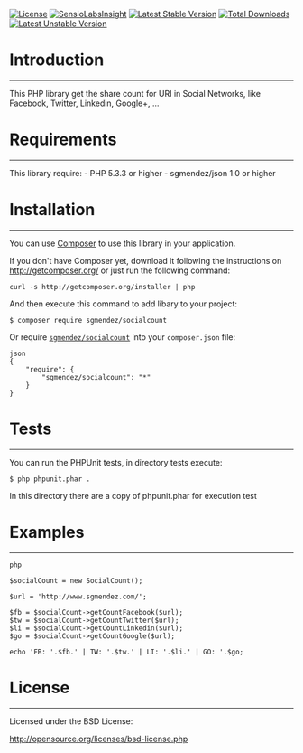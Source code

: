 [![License](https://poser.pugx.org/sgmendez/socialcount/license.svg)](https://packagist.org/packages/sgmendez/socialcount)
[![SensioLabsInsight](https://insight.sensiolabs.com/projects/ee007922-1c2e-4405-9a46-31e6efe9acd6/mini.png)](https://insight.sensiolabs.com/projects/ee007922-1c2e-4405-9a46-31e6efe9acd6)
[![Latest Stable Version](https://poser.pugx.org/sgmendez/socialcount/v/stable.svg)](https://packagist.org/packages/sgmendez/socialcount) 
[![Total Downloads](https://poser.pugx.org/sgmendez/socialcount/downloads.svg)](https://packagist.org/packages/sgmendez/socialcount) 
[![Latest Unstable Version](https://poser.pugx.org/sgmendez/socialcount/v/unstable.svg)](https://packagist.org/packages/sgmendez/socialcount) 


# Introduction
--------------

This PHP library get the share count for URI in Social Networks, like 
Facebook, Twitter, Linkedin, Google+, ...

# Requirements
--------------

This library require:
    - PHP 5.3.3 or higher
    - sgmendez/json 1.0 or higher

# Installation
--------------

You can use [Composer](https://getcomposer.org) to use this library in 
your application.

If you don't have Composer yet, download it following the instructions on
http://getcomposer.org/ or just run the following command:

```
curl -s http://getcomposer.org/installer | php
```
And then execute this command to add libary to your project:

```
$ composer require sgmendez/socialcount
```
Or require [`sgmendez/socialcount`](http://)
into your `composer.json` file:


``` 
json
{
    "require": {
        "sgmendez/socialcount": "*"
    }
}
```

# Tests
-------
You can run the PHPUnit tests, in directory tests execute:

    $ php phpunit.phar .

In this directory there are a copy of phpunit.phar for execution test

# Examples
----------

``` 
php

$socialCount = new SocialCount();

$url = 'http://www.sgmendez.com/';

$fb = $socialCount->getCountFacebook($url);
$tw = $socialCount->getCountTwitter($url);
$li = $socialCount->getCountLinkedin($url);
$go = $socialCount->getCountGoogle($url);

echo 'FB: '.$fb.' | TW: '.$tw.' | LI: '.$li.' | GO: '.$go;
```

# License
---------
Licensed under the BSD License:

   http://opensource.org/licenses/bsd-license.php

